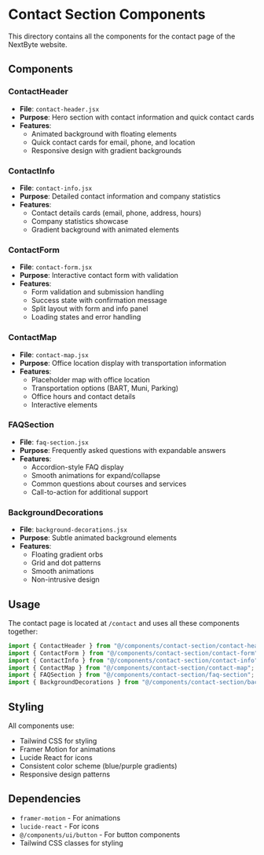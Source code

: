 # Contact Section Components

This directory contains all the components for the contact page of the NextByte website.

## Components

### ContactHeader

- **File**: `contact-header.jsx`
- **Purpose**: Hero section with contact information and quick contact cards
- **Features**:
  - Animated background with floating elements
  - Quick contact cards for email, phone, and location
  - Responsive design with gradient backgrounds

### ContactInfo

- **File**: `contact-info.jsx`
- **Purpose**: Detailed contact information and company statistics
- **Features**:
  - Contact details cards (email, phone, address, hours)
  - Company statistics showcase
  - Gradient background with animated elements

### ContactForm

- **File**: `contact-form.jsx`
- **Purpose**: Interactive contact form with validation
- **Features**:
  - Form validation and submission handling
  - Success state with confirmation message
  - Split layout with form and info panel
  - Loading states and error handling

### ContactMap

- **File**: `contact-map.jsx`
- **Purpose**: Office location display with transportation information
- **Features**:
  - Placeholder map with office location
  - Transportation options (BART, Muni, Parking)
  - Office hours and contact details
  - Interactive elements

### FAQSection

- **File**: `faq-section.jsx`
- **Purpose**: Frequently asked questions with expandable answers
- **Features**:
  - Accordion-style FAQ display
  - Smooth animations for expand/collapse
  - Common questions about courses and services
  - Call-to-action for additional support

### BackgroundDecorations

- **File**: `background-decorations.jsx`
- **Purpose**: Subtle animated background elements
- **Features**:
  - Floating gradient orbs
  - Grid and dot patterns
  - Smooth animations
  - Non-intrusive design

## Usage

The contact page is located at `/contact` and uses all these components together:

```jsx
import { ContactHeader } from "@/components/contact-section/contact-header";
import { ContactForm } from "@/components/contact-section/contact-form";
import { ContactInfo } from "@/components/contact-section/contact-info";
import { ContactMap } from "@/components/contact-section/contact-map";
import { FAQSection } from "@/components/contact-section/faq-section";
import { BackgroundDecorations } from "@/components/contact-section/background-decorations";
```

## Styling

All components use:

- Tailwind CSS for styling
- Framer Motion for animations
- Lucide React for icons
- Consistent color scheme (blue/purple gradients)
- Responsive design patterns

## Dependencies

- `framer-motion` - For animations
- `lucide-react` - For icons
- `@/components/ui/button` - For button components
- Tailwind CSS classes for styling
